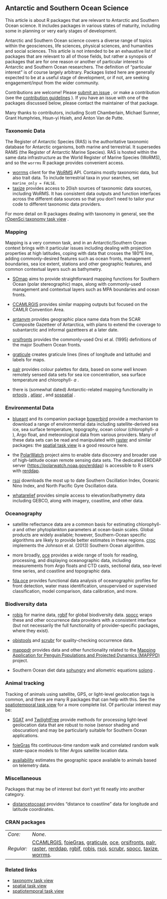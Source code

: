 ## Antarctic and Southern Ocean Science

<div>

This article is about R packages that are relevant to Antarctic and
Southern Ocean science. It includes packages in various states of
maturity, including some in planning or very early stages of
development.

Antarctic and Southern Ocean science covers a diverse range of topics
within the geosciences, life sciences, physical sciences, and humanities
and social sciences. This article is not intended to be an exhaustive
list of packages that are relevant to all of those fields, but rather a
synopsis of packages that are for one reason or another of particular
interest to Antarctic and Southern Ocean researchers. The definition of
“particular interest” is of course largely arbitrary. Packages listed
here are generally expected to be at a useful stage of development, or
if not, are seeking engagement/input from the wider community.

Contributions are welcome\! Please [submit an
issue](https://github.com/SCAR/ropensci/issues) , or make a contribution
(see the [contribution guidelines](CONTRIBUTING.md) ). If you have an
issue with one of the packages discussed below, please contact the
maintainer of that package.

Many thanks to contributors, including Scott Chamberlain, Michael
Sumner, Grant Humphries, Hsun-yi Hsieh, and Anton Van de Putte.

### Taxonomic Data

The Register of Antarctic Species (RAS) is the authoritative taxonomic
database for Antarctic organisms, both marine and terrestrial. It
supersedes RAMS (the Register of Antarctic Marine Species). RAS is
hosted within the same data infrastructure as the World Register of
Marine Species (WoRMS), and so the `worrms` R package provides
convenient access.

  - [worrms](https://cran.rstudio.com/web/packages/worrms/index.html) client for the
    [WoRMS](http://www.marinespecies.org/) API. Contains mostly
    taxonomic data, but also trait data. To include terrestrial taxa in
    your searches, set `marine_only = FALSE`.
  - [taxize](https://cran.rstudio.com/web/packages/taxize/index.html) provides access to 20ish
    sources of taxonomic data sources, including WoRMS. It has
    consistent data outputs and function interfaces across the different
    data sources so that you don’t need to tailor your code to different
    taxonomic data providers.

For more detail on R packages dealing with taxonomy in general, see the
[rOpenSci taxonomy task view](https://github.com/ropensci/taxonomy) .

### Mapping

Mapping is a very common task, and in an Antarctic/Southern Ocean
context brings with it particular issues including dealing with
projection properties at high latitudes, coping with data that crosses
the 180°E line, adding commonly-desired features such as ocean fronts,
management boundaries, sea ice extent, stations and other geographic
features, and common contextual layers such as bathymetry.

  - [SOmap](https://github.com/AustralianAntarcticDivision/SOmap) aims
    to provide straightforward mapping functions for Southern Ocean
    (polar stereographic) maps, along with commonly-used management and
    contextual layers such as MPA boundaries and ocean fronts.

  - [CCAMLRGIS](https://cran.rstudio.com/web/packages/CCAMLRGIS/index.html) provides similar
    mapping outputs but focused on the CAMLR Convention Area.

  - [antanym](https://github.com/SCAR/antanym) provides geographic place
    name data from the SCAR Composite Gazetteer of Antarctica, with
    plans to extend the coverage to subantarctic and informal gazetteers
    at a later date.

  - [orsifronts](https://cran.rstudio.com/web/packages/orsifronts/index.html) provides the
    commonly-used Orsi et al. (1995) definitions of the major Southern
    Ocean fronts.

  - [graticule](https://cran.rstudio.com/web/packages/graticule/index.html) creates graticule
    lines (lines of longitude and latitude) and labels for maps.

  - [palr](https://cran.rstudio.com/web/packages/palr/index.html) provides colour palettes for
    data, based on some well known remotely sensed data sets for sea ice
    concentration, sea surface temperature and chlorophyll- *a* .

  - there is (somewhat dated) Antarctic-related mapping functionality in
    [prtools](https://github.com/pierreroudier/prtools) ,
    [atlasr](https://github.com/jiho/atlasr) , and
    [sospatial](https://github.com/AustralianAntarcticDivision/sospatial)
    .

### Environmental Data

  - [blueant](https://github.com/AustralianAntarcticDivision/blueant)
    and its companion package
    [bowerbird](https://github.com/ropensci/bowerbird) provide a
    mechanism to download a range of environmental data including
    satellite-derived sea ice, sea surface temperature, topography,
    ocean colour (chlorophyll- *a* ), Argo float, and meteorological
    data from various providers. Many of these data sets can be read and
    manipulated with [raster](https://cran.rstudio.com/web/packages/raster/index.html) and similar
    packages: the [spatial task
    view](https://cran.r-project.org/web/views/Spatial.html) is a good
    resource here.

  - the [PolarWatch](https://polarwatch.noaa.gov/) project aims to
    enable data discovery and broader use of high-latitude ocean remote
    sensing data sets. The dedicated ERDDAP server
    (https://polarwatch.noaa.gov/erddap) is accessible to R users with
    [rerddap](https://cran.rstudio.com/web/packages/rerddap/index.html).

  - [rsoi](https://cran.rstudio.com/web/packages/rsoi/index.html) downloads the most up to date
    Southern Oscillation Index, Oceanic Nino Index, and North Pacific
    Gyre Oscillation data.

  - [whatarelief](https://github.com/hypertidy/whatarelief) provides
    simple access to elevation/bathymetry data including GEBCO, along
    with imagery, coastline, and other data.

### Oceanography

  - satellite reflectance data are a common basis for estimating
    chlorophyll- *a* and other phytoplankton parameters at ocean-basin
    scales. Global products are widely available; however,
    Southern-Ocean specific algorithms are likely to provide better
    estimates in these regions. [croc](https://github.com/sosoc/croc)
    implements the Johnson et al. (2013) Southern Ocean algorithm.

  - more broadly, [oce](https://cran.rstudio.com/web/packages/oce/index.html) provides a wide
    range of tools for reading, processing, and displaying oceanographic
    data, including measurements from Argo floats and CTD casts,
    sectional data, sea-level time series, and coastline and topographic
    data.

  - [fda.oce](https://github.com/EPauthenet/fda.oce) provides functional
    data analysis of oceanographic profiles for front detection, water
    mass identification, unsupervised or supervised classification,
    model comparison, data calibration, and more.

### Biodiversity data

  - [robis](https://cran.rstudio.com/web/packages/robis/index.html) for marine data,
    [rgbif](https://cran.rstudio.com/web/packages/rgbif/index.html) for global biodiversity data.
    [spocc](https://cran.rstudio.com/web/packages/spocc/index.html) wraps these and other
    occurrence data providers with a consistent interface (but not
    necessarily the full functionality of provider-specific packages,
    where they exist).

  - [obistools](https://github.com/iobis/obistools) and
    [scrubr](https://cran.rstudio.com/web/packages/scrubr/index.html) for quality-checking
    occurrence data.

  - [mapppdr](https://github.com/CCheCastaldo/mapppdr) provides data and
    other functionality related to the [Mapping Application for Penguin
    Populations and Projected Dynamics
    (MAPPPD)](http://www.penguinmap.com/) project.

  - Southern Ocean diet data
    [sohungry](https://github.com/SCAR/sohungry) and allometric
    equations [solong](https://github.com/SCAR/solong) .

### Animal tracking

Tracking of animals using satellite, GPS, or light-level geolocation
tags is common, and there are many R packages that can help with this.
See the [spatiotemporal task
view](https://cloud.r-project.org/web/views/SpatioTemporal.html) for a
more complete list. Of particular interest may be:

  - [SGAT](https://github.com/SWotherspoon/SGAT) and
    [TwilightFree](https://github.com/ABindoff/TwilightFree) provide
    methods for processing light-level geolocation data that are robust
    to noise (sensor shading and obscuration) and may be particularly
    suitable for Southern Ocean applications.

  - [foieGras](https://cran.rstudio.com/web/packages/foieGras/index.html) fits continuous-time
    random walk and correlated random walk state-space models to filter
    Argos satellite location data.

  - [availability](https://github.com/AustralianAntarcticDivision/availability)
    estimates the geographic space available to animals based on
    telemetry data.

### Miscellaneous

Packages that may be of interest but don’t yet fit neatly into another
category.

  - [distancetocoast](https://github.com/mdsumner/distancetocoast)
    provides “distance to coastline” data for longitude and latitude
    coordinates.

</div>

### CRAN packages

|            |                                                                                                                                                                                                                                                                                                                                                                                                                                                                                                                                                                                                                                                                                                                                                                                                                                  |
| ---------- | -------------------------------------------------------------------------------------------------------------------------------------------------------------------------------------------------------------------------------------------------------------------------------------------------------------------------------------------------------------------------------------------------------------------------------------------------------------------------------------------------------------------------------------------------------------------------------------------------------------------------------------------------------------------------------------------------------------------------------------------------------------------------------------------------------------------------------- |
| *Core:*    | *None*.                                                                                                                                                                                                                                                                                                                                                                                                                                                                                                                                                                                                                                                                                                                                                                                                                          |
| *Regular:* | [CCAMLRGIS](https://CRAN.R-project.org/package=CCAMLRGIS), [foieGras](https://CRAN.R-project.org/package=foieGras), [graticule](https://CRAN.R-project.org/package=graticule), [oce](https://CRAN.R-project.org/package=oce), [orsifronts](https://CRAN.R-project.org/package=orsifronts), [palr](https://CRAN.R-project.org/package=palr), [raster](https://CRAN.R-project.org/package=raster), [rerddap](https://CRAN.R-project.org/package=rerddap), [rgbif](https://CRAN.R-project.org/package=rgbif), [robis](https://CRAN.R-project.org/package=robis), [rsoi](https://CRAN.R-project.org/package=rsoi), [scrubr](https://CRAN.R-project.org/package=scrubr), [spocc](https://CRAN.R-project.org/package=spocc), [taxize](https://CRAN.R-project.org/package=taxize), [worrms](https://CRAN.R-project.org/package=worrms). |

### Related links

  - [taxonomy task view](https://github.com/ropensci/taxonomy)
  - [spatial task
    view](https://cran.r-project.org/web/views/Spatial.html)
  - [spatiotemporal task
    view](https://cloud.r-project.org/web/views/SpatioTemporal.html)
